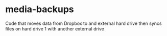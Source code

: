 media-backups
=============

Code that moves data from Dropbox to and external hard drive then syncs files on hard drive 1 with another external drive
